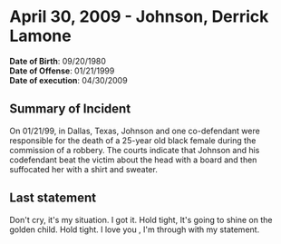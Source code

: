# April 30, 2009 - Johnson, Derrick Lamone

**Date of Birth**: 09/20/1980<br/>
**Date of Offense**: 01/21/1999<br/>
**Date of execution**: 04/30/2009<br/>

## Summary of Incident
On 01/21/99, in Dallas, Texas, Johnson and one co-defendant were responsible for the death of a 25-year old black female during the commission of a robbery. The courts indicate that Johnson and his codefendant beat the victim about the head with a board and then suffocated her with a shirt and sweater.

## Last statement
Don't cry, it's my situation. I got it. Hold tight, It's going to shine on the golden child. Hold tight. I love you , I'm through with my statement.